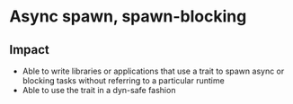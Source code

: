 # Async spawn, spawn-blocking

## Impact

* Able to write libraries or applications that use a trait to spawn async or blocking tasks without referring to a particular runtime
* Able to use the trait in a dyn-safe fashion